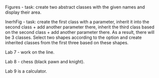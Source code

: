 Figures - task: create two abstract classes with the given names and display their area.

InerhFig - task: create the first class with a parameter, inherit it into the second class + add another parameter there, inherit the third class based on the second class + add another parameter there. As a result, there will be 3 classes. Select two shapes according to the option and create inherited classes from the first three based on these shapes.

Lab 7 - work on the line.

Lab 8 - chess (black pawn and knight).

Lab 9 is a calculator.
